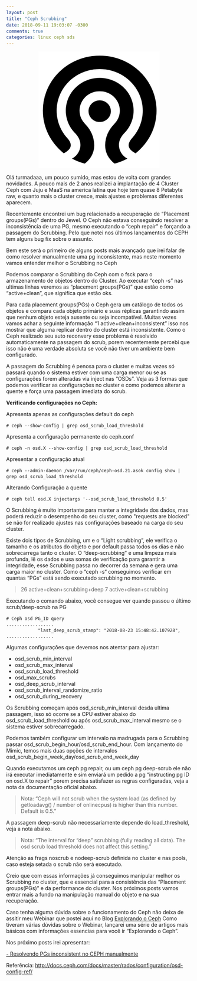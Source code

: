 ```yaml
---
layout: post
title: "Ceph Scrubbing"
date: 2018-09-11 19:03:07 -0300
comments: true
categories: linux ceph sds
---
```


<span style="display:block;text-align:center">![](/images/ceph/ceph.png) </span>

Olá turmadaaa, um pouco sumido, mas estou de volta com grandes novidades. A pouco mais de 2 anos realizei a implantação de 4 Cluster Ceph com Juju e MaaS na america latina que hoje tem quase 8 Petabyte raw, e quanto mais o cluster cresce, mais ajustes e problemas diferentes aparecem.

Recentemente encontrei um bug relacionado a recuperação de “Placement groups(PGs)” dentro do Jewel. O Ceph não estava conseguindo resolver a inconsistência de uma PG, mesmo executando o “ceph repair” e forçando a passagem do Scrubbing. Pelo que notei nos últimos lançamentos do CEPH tem alguns bug fix sobre o assunto. 

Bem este será o primeiro de alguns posts mais avançado que irei falar de como resolver manualmente uma pg inconsistente, mas neste momento vamos entender melhor o Scrubbing no Ceph

Podemos comparar o Scrubbing do Ceph com o fsck para o armazenamento de objetos dentro do Cluster.
Ao executar “ceph -s” nas ultimas linhas veremos as “placement groups(PGs)” que estão como “active+clean”, que significa que estão oks.

Para cada placement groups(PGs) o Ceph gera um catálogo de todos os objetos e compara cada objeto primário e suas réplicas garantindo assim que nenhum objeto esteja ausente ou seja incompatível. Muitas vezes vamos achar a seguinte informação “1 active+clean+inconsistent” isso nos mostrar que alguma replicar dentro do cluster está inconsistente. Como o Ceph realizado seu auto reconvery esse problema é resolvido automaticamente na passagem do scrub, porem recentemente percebi que isso não é uma verdade absoluta se você não tiver um ambiente bem configurado.

A passagem do Scrubbing é penosa para o cluster e muitas vezes só passará quando o sistema estiver com uma carga menor ou se as configurações forem alteradas via inject nas “OSDs”. Veja as 3 formas que podemos verificar as configurações no cluster e como podemos alterar a quente e força uma passagem imediata do scrub.

**Verificando configurações no Ceph:**

Apresenta apenas as configurações default do ceph 

    # ceph --show-config | grep osd_scrub_load_threshold

Apresenta a configuração permanente do ceph.conf    
        
    # ceph -n osd.X --show-config | grep osd_scrub_load_threshold


Apresentar a configuração atual
        
    # ceph --admin-daemon /var/run/ceph/ceph-osd.21.asok config show | grep osd_scrub_load_threshold


Alterando Configuração a quente

    # ceph tell osd.X injectargs '--osd_scrub_load_threshold 0.5' 


O Scrubbing é muito importante para manter a integridade dos dados, mas poderá reduzir o desempenho do seu cluster, como "requests are blocked" se não for realizado ajustes nas configurações baseado na carga do seu cluster.

Existe dois tipos de Scrubbing, um e o “Light scrubbing”, ele verifica o tamanho e os atributos do objeto e por default passa todos os dias e não sobrecarrega tanto o cluster. O “deep-scrubbing”  e uma limpeza mais profunda, lê os dados e usa somas de verificação para garantir a integridade, esse Scrubbing passa no decorrer da semana e gera uma carga maior no cluster. Como o “ceph -s“ conseguimos verificar em quantas “PGs” está sendo executado scrubbing no momento.

> 26 active+clean+scrubbing+deep
> 7 active+clean+scrubbing

Executando o comando abaixo, você consegue ver quando passou o último scrub/deep-scrub na PG


    # Ceph osd PG_ID query 
    ..................
                "last_deep_scrub_stamp": "2018-08-23 15:48:42.107928",
    ..................   


Algumas configurações que devemos nos atentar para ajustar:

- osd_scrub_min_interval
- osd_scrub_max_interval
- osd_scrub_load_threshold
- osd_max_scrubs
- osd_deep_scrub_interval
- osd_scrub_interval_randomize_ratio
- osd_scrub_during_recovery

Os Scrubbing começam após osd_scrub_min_interval desda ultima passagem, isso só ocorre se a CPU estiver abaixo do osd_scrub_load_threshold ou após osd_scrub_max_interval mesmo se o sistema estiver sobrecarregado.

Podemos também configurar um intervalo na madrugada para o Scrubbing passar osd_scrub_begin_hour/osd_scrub_end_hour. Com lançamento do Mimic, temos mais duas opções de intervalos osd_scrub_begin_week_day/osd_scrub_end_week_day

Quando executamos um ceph pg repair, ou um ceph pg deep-scrub ele não irá executar imediatamente e sim enviará um pedido a pg “instructing pg ID on osd.X to repair” porem precisa satisfazer as regras configuradas, veja a nota da documentação oficial abaixo.

> Nota: “Ceph will not scrub when the system load (as defined by getloadavg() / number of onlinecpus) is higher than this number. Default is 0.5.”

A passagem deep-scrub não necessariamente depende do load_threshold, veja a nota abaixo.

>Nota: “The interval for “deep” scrubbing (fully reading all data). The osd scrub load threshold does not affect this setting.”

Atenção as frags noscrub e nodeep-scrub definida no cluster e nas pools, caso esteja setada o scrub não será executado.

Creio que com essas informações já conseguimos manipular melhor os Scrubbing no cluster, que e essencial para a consistência das  “Placement groups(PGs)” e da performance do cluster. Nos próximos posts vamos entrar mais a fundo na manipulação manual do objeto e na sua recuperação.

 Caso tenha alguma dúvida sobre o funcionamento do Ceph não deixa de assitir meu Webinar que postei aqui no Blog [Explorando o Ceph](http://brunocarvalho.net/blog/2018/04/03/webinar-explorando-o-ceph/) Como tiveram várias dúvidas sobre o Webinar, lançarei uma série de artigos mais básicos com informações essencias para você ir “Explorando o Ceph”.

Nos próximo posts irei apresentar: 

[ - Resolvendo PGs inconsistent no CEPH manualmente ](http://brunocarvalho.net/blog/2018/09/12/resolvendo-pgs-inconsistent-no-ceph-manualmente/)


Referência: http://docs.ceph.com/docs/master/rados/configuration/osd-config-ref/